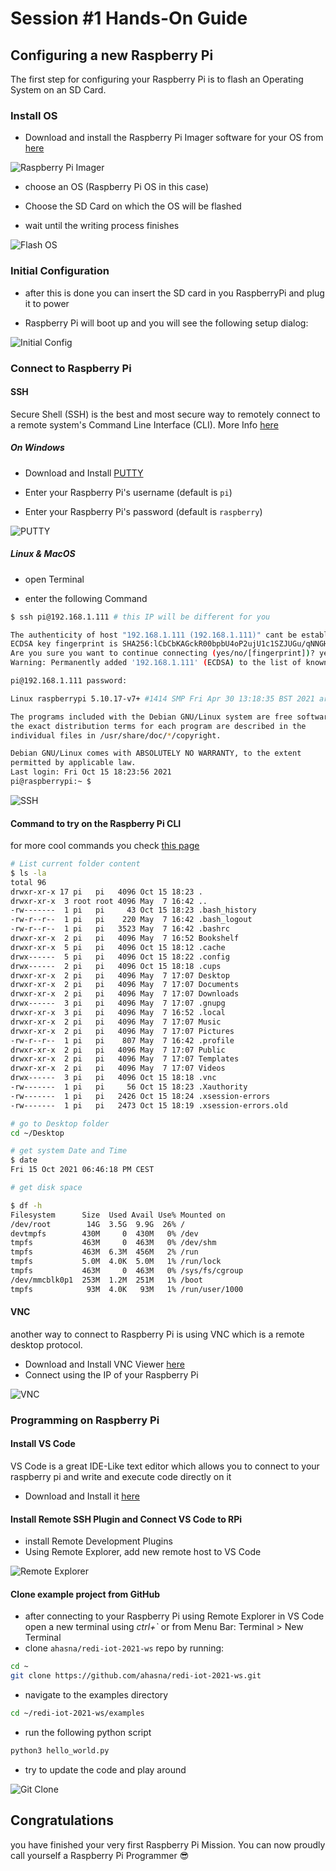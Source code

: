 # Session #1 Hands-On Guide

## Configuring a new Raspberry Pi

The first step for configuring your Raspberry Pi is to flash an Operating System on an SD Card.

### Install OS

- Download and install the Raspberry Pi Imager software for your OS from [here](https://www.raspberrypi.com/software/)

![Raspberry Pi Imager](img/install-rpi-imager.gif)

- choose an OS (Raspberry Pi OS in this case)

- Choose the SD Card on which the OS will be flashed

- wait until the writing process finishes

![Flash OS](img/flash-os.gif)

### Initial Configuration

- after this is done you can insert the SD card in you RaspberryPi and plug it to power

- Raspberry Pi will boot up and you will see the following setup dialog:

![Initial Config](img/init-cfg.gif)

### Connect to Raspberry Pi

#### SSH

Secure Shell (SSH) is the best and most secure way to remotely connect to a remote system's Command Line Interface (CLI).
More Info [here](https://en.wikipedia.org/wiki/Secure_Shell)

##### On Windows

- Download and Install [PUTTY](https://www.putty.org/)

- Enter your Raspberry Pi's username (default is `pi`)

- Enter your Raspberry Pi's password (default is `raspberry`)

![PUTTY](img/putty.png)

##### Linux & MacOS

- open Terminal

- enter the following Command

```bash
$ ssh pi@192.168.1.111 # this IP will be different for you

The authenticity of host "192.168.1.111 (192.168.1.111)" cant be established.
ECDSA key fingerprint is SHA256:lCbCbKAGckR00bpbU4oP2ujU1c1SZJUGu/qNNGHWzec.
Are you sure you want to continue connecting (yes/no/[fingerprint])? yes
Warning: Permanently added '192.168.1.111' (ECDSA) to the list of known hosts.

pi@192.168.1.111 password:

Linux raspberrypi 5.10.17-v7+ #1414 SMP Fri Apr 30 13:18:35 BST 2021 armv7l

The programs included with the Debian GNU/Linux system are free software;
the exact distribution terms for each program are described in the
individual files in /usr/share/doc/*/copyright.

Debian GNU/Linux comes with ABSOLUTELY NO WARRANTY, to the extent
permitted by applicable law.
Last login: Fri Oct 15 18:23:56 2021
pi@raspberrypi:~ $
```

![SSH](img/ssh.gif)

#### Command to try on the Raspberry Pi CLI

for more cool commands you check [this page](https://www.raspberrypi.com/documentation/computers/using_linux.html)

```bash
# List current folder content
$ ls -la
total 96
drwxr-xr-x 17 pi   pi   4096 Oct 15 18:23 .
drwxr-xr-x  3 root root 4096 May  7 16:42 ..
-rw-------  1 pi   pi     43 Oct 15 18:23 .bash_history
-rw-r--r--  1 pi   pi    220 May  7 16:42 .bash_logout
-rw-r--r--  1 pi   pi   3523 May  7 16:42 .bashrc
drwxr-xr-x  2 pi   pi   4096 May  7 16:52 Bookshelf
drwxr-xr-x  5 pi   pi   4096 Oct 15 18:12 .cache
drwx------  5 pi   pi   4096 Oct 15 18:22 .config
drwx------  2 pi   pi   4096 Oct 15 18:18 .cups
drwxr-xr-x  2 pi   pi   4096 May  7 17:07 Desktop
drwxr-xr-x  2 pi   pi   4096 May  7 17:07 Documents
drwxr-xr-x  2 pi   pi   4096 May  7 17:07 Downloads
drwx------  3 pi   pi   4096 May  7 17:07 .gnupg
drwxr-xr-x  3 pi   pi   4096 May  7 16:52 .local
drwxr-xr-x  2 pi   pi   4096 May  7 17:07 Music
drwxr-xr-x  2 pi   pi   4096 May  7 17:07 Pictures
-rw-r--r--  1 pi   pi    807 May  7 16:42 .profile
drwxr-xr-x  2 pi   pi   4096 May  7 17:07 Public
drwxr-xr-x  2 pi   pi   4096 May  7 17:07 Templates
drwxr-xr-x  2 pi   pi   4096 May  7 17:07 Videos
drwx------  3 pi   pi   4096 Oct 15 18:18 .vnc
-rw-------  1 pi   pi     56 Oct 15 18:23 .Xauthority
-rw-------  1 pi   pi   2426 Oct 15 18:24 .xsession-errors
-rw-------  1 pi   pi   2473 Oct 15 18:19 .xsession-errors.old

# go to Desktop folder
cd ~/Desktop

# get system Date and Time
$ date
Fri 15 Oct 2021 06:46:18 PM CEST

# get disk space

$ df -h
Filesystem      Size  Used Avail Use% Mounted on
/dev/root        14G  3.5G  9.9G  26% /
devtmpfs        430M     0  430M   0% /dev
tmpfs           463M     0  463M   0% /dev/shm
tmpfs           463M  6.3M  456M   2% /run
tmpfs           5.0M  4.0K  5.0M   1% /run/lock
tmpfs           463M     0  463M   0% /sys/fs/cgroup
/dev/mmcblk0p1  253M  1.2M  251M   1% /boot
tmpfs            93M  4.0K   93M   1% /run/user/1000
```

#### VNC

another way to connect to Raspberry Pi is using VNC which is a remote desktop protocol.

- Download and Install VNC Viewer [here](https://www.realvnc.com/en/connect/download/viewer/)
- Connect using the IP of your Raspberry Pi

![VNC](img/vnc.gif)

### Programming on Raspberry Pi

#### Install VS Code

VS Code is a great IDE-Like text editor which allows you to connect to your raspberry pi and write and execute code directly on it

- Download and Install it [here](https://code.visualstudio.com/)

#### Install Remote SSH Plugin and Connect VS Code to RPi

- install Remote Development Plugins
- Using Remote Explorer, add new remote host to VS Code

![Remote Explorer](img/vscode-remote-explorer.gif)

#### Clone example project from GitHub

- after connecting to your Raspberry Pi using Remote Explorer in VS Code open a new terminal using *ctrl+`*  or from Menu Bar: Terminal > New Terminal
- clone `ahasna/redi-iot-2021-ws` repo by running:

```bash
cd ~
git clone https://github.com/ahasna/redi-iot-2021-ws.git
```

- navigate to the examples directory

```bash
cd ~/redi-iot-2021-ws/examples
```

- run the following python script

```bash
python3 hello_world.py
```

- try to update the code and play around

![Git Clone](img/git-clone.gif)

## Congratulations

you have finished your very first Raspberry Pi Mission. You can now proudly call yourself a Raspberry Pi Programmer 😎
